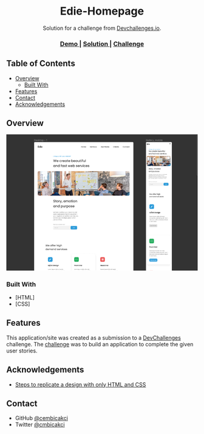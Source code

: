 <!-- Please update value in the {}  -->

<h1 align="center">Edie-Homepage</h1>

<div align="center">
   Solution for a challenge from  <a href="http://devchallenges.io" target="_blank">Devchallenges.io</a>.
</div>

<div align="center">
  <h3>
    <a href="https://cembicakci.github.io/DevChallenges/Responsive-Web-Developer/7-edie-homepage/">
      Demo
    </a>
    <span> | </span>
    <a href="https://github.com/cembicakci/DevChallenges/tree/main/Responsive-Web-Developer/7-edie-homepage">
      Solution
    </a>
    <span> | </span>
    <a href="https://devchallenges.io/challenges/xobQBuf8zWWmiYMIAZe0">
      Challenge
    </a>
  </h3>
</div>

<!-- TABLE OF CONTENTS -->

## Table of Contents

- [Overview](#overview)
  - [Built With](#built-with)
- [Features](#features)
- [Contact](#contact)
- [Acknowledgements](#acknowledgements)

## Overview

![screenshot](https://github.com/cembicakci/DevChallenges/blob/main/Responsive-Web-Developer/7-edie-homepage/images/img-edie.png?raw=true)


### Built With

<!-- This section should list any major frameworks that you built your project using. Here are a few examples.-->

- [HTML]
- [CSS]

## Features

<!-- List the features of your application or follow the template. Don't share the figma file here :) -->

This application/site was created as a submission to a [DevChallenges](https://devchallenges.io/challenges) challenge. The [challenge](https://devchallenges.io/challenges/xobQBuf8zWWmiYMIAZe0) was to build an application to complete the given user stories.


## Acknowledgements

<!-- This section should list any articles or add-ons/plugins that helps you to complete the project. This is optional but it will help you in the future. For example -->

- [Steps to replicate a design with only HTML and CSS](https://devchallenges-blogs.web.app/how-to-replicate-design/)


## Contact

- GitHub [@cembicakci](https://github.com/cembicakci)
- Twitter [@cmbicakci](https://twitter.com/cmbicakci)
